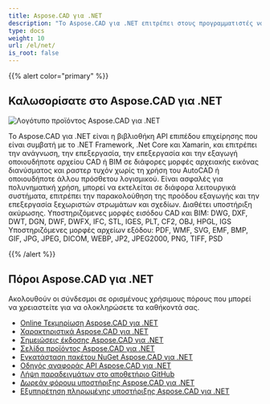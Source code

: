 ```yaml
---
title: Aspose.CAD για .NET
description: "Το Aspose.CAD για .NET επιτρέπει στους προγραμματιστές να ανοίγουν, διαβάζουν και επεξεργάζονται αρχεία AutoCAD DWG, DXF, DWT και άλλες μορφές αρχείων CAD και BIM, όπως: DGN, DWF, DWFX, IFC, STL, IGES, PLT, CF2, OBJ, HPGL, IGS."
type: docs
weight: 10
url: /el/net/
is_root: false
---
```


{{% alert color="primary" %}}

## **Καλωσορίσατε στο Aspose.CAD για .NET**

![Λογότυπο προϊόντος Aspose.CAD για .NET](/cad/_assets/home_1.png)

Το Aspose.CAD για .NET είναι η βιβλιοθήκη API επιπέδου επιχείρησης που είναι συμβατή με το .NET Framework, .Net Core και Xamarin, και επιτρέπει την ανάγνωση, την επεξεργασία, την επεξεργασία και την εξαγωγή οποιουδήποτε αρχείου CAD ή BIM σε διάφορες μορφές αρχειακής εικόνας διανύσματος και ραστερ τυχόν χωρίς τη χρήση του AutoCAD ή οποιουδήποτε άλλου πρόσθετου λογισμικού.
Είναι ασφαλές για πολυνηματική χρήση, μπορεί να εκτελείται σε διάφορα λειτουργικά συστήματα, επιτρέπει την παρακολούθηση της προόδου εξαγωγής και την επεξεργασία ξεχωριστών στρωμάτων και σχεδίων. Διαθέτει υποστήριξη ακύρωσης.
Υποστηριζόμενες μορφές εισόδου CAD και BIM: DWG, DXF, DWT, DGN, DWF, DWFX, IFC, STL, IGES, PLT, CF2, OBJ, HPGL, IGS
Υποστηριζόμενες μορφές αρχείων εξόδου: PDF, WMF, SVG, EMF, BMP, GIF, JPG, JPEG, DICOM, WEBP, JP2, JPEG2000, PNG, TIFF, PSD

{{% /alert %}}

## **Πόροι Aspose.CAD για .NET**

Ακολουθούν οι σύνδεσμοι σε ορισμένους χρήσιμους πόρους που μπορεί να χρειαστείτε για να ολοκληρώσετε τα καθήκοντά σας.

- [Online Τεκμηρίωση Aspose.CAD για .NET](/el/cad/net/)
- [Χαρακτηριστικά Aspose.CAD για .NET](/el/cad/net/features/)
- [Σημειώσεις έκδοσης Aspose.CAD για .NET](https://releases.aspose.com/cad/net/release-notes/)
- [Σελίδα προϊόντος Aspose.CAD για .NET](https://products.aspose.com/cad/net/)
- [Εγκατάσταση πακέτου NuGet Aspose.CAD για .NET](https://www.nuget.org/packages/Aspose.CAD/)
- [Οδηγός αναφοράς API Aspose.CAD για .NET](https://reference.aspose.com/cad/net)
- [Λήψη παραδειγμάτων στο αποθετήριο GitHub](https://github.com/aspose-cad/Aspose.CAD-for-.NET)
- [Δωρεάν φόρουμ υποστήριξης Aspose.CAD για .NET](https://forum.aspose.com/c/cad/19)
- [Εξυπηρέτηση πληρωμένης υποστήριξης Aspose.CAD για .NET](https://helpdesk.aspose.com/)
